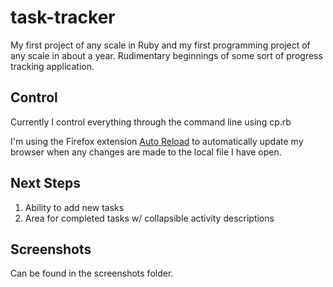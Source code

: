 task-tracker
============

My first project of any scale in Ruby and my first programming project of any scale in about a year. Rudimentary beginnings of some sort of progress tracking application. 


Control
-------

Currently I control everything through the command line using cp.rb

I'm using the Firefox extension [Auto Reload][2] to automatically update my browser when any changes are made to the local file I have open. 

Next Steps
----------

1. Ability to add new tasks
2. Area for completed tasks w/ collapsible activity descriptions


Screenshots
-----------

Can be found in the screenshots folder. 

[2]: https://addons.mozilla.org/en-US/firefox/addon/auto-reload/

